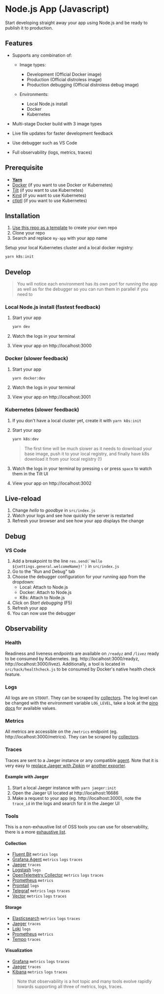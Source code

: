 # Node.js App (Javascript)

Start developing straight away your app using Node.js and be ready to publish it to production.

## Features

- Supports any combination of:

  - Image types:

    - Development (Official Docker image)
    - Production (Official distroless image)
    - Production debugging (Official distroless debug image)

  - Environments:

    - Local Node.js install
    - Docker
    - Kubernetes

- Multi-stage Docker build with 3 image types
- Live file updates for faster development feedback
- Use debugger such as VS Code
- Full observability (logs, metrics, traces)

## Prerequisite

- [**Yarn**](https://classic.yarnpkg.com/en/)
- [Docker](https://docs.docker.com/get-docker/) (if you want to use Docker or Kubernetes)
- [Tilt](https://docs.tilt.dev/install.html) (if you want to use Kubernetes)
- [Kind](https://kind.sigs.k8s.io/) (if you want to use Kubernetes)
- [ctlptl](https://github.com/tilt-dev/ctlptl) (if you want to use Kubernetes)

## Installation

1. [Use this repo as a template](https://github.com/Olivr/app-node-js/generate) to create your own repo
2. Clone your repo
3. Search and replace `my-app` with your app name

Setup your local Kubernetes cluster and a local docker registry:

```sh
yarn k8s:init
```

## Develop

> You will notice each environment has its own port for running the app as well as for the debugger so you can run them in parallel if you need to

### Local Node.js install (fastest feedback)

1. Start your app

   ```sh
   yarn dev
   ```

2. Watch the logs in your terminal

3. View your app on http://localhost:3000

### Docker (slower feedback)

1. Start your app

   ```sh
   yarn docker:dev
   ```

2. Watch the logs in your terminal

3. View your app on http://localhost:3001

### Kubernetes (slower feedback)

1. If you don't have a local cluster yet, create it with `yarn k8s:init`

2. Start your app

   ```sh
   yarn k8s:dev
   ```

   > The first time will be much slower as it needs to download your base image, push it to your local registry, and finally have k8s download it from your local registry (!)

3. Watch the logs in your terminal by pressing `s` or press `space` to watch them in the Tilt UI

4. View your app on http://localhost:3002

## Live-reload

1. Change _hello_ to _goodbye_ in `src/index.js`
2. Watch your logs and see how quickly the server is restarted
3. Refresh your browser and see how your app displays the change

## Debug

### VS Code

1. Add a breakpoint to the line `` res.send(`Hello ${settings.general.welcomeName}!`) `` in `src/index.js`
2. Go to the "Run and Debug" tab
3. Choose the debugger configuration for your running app from the dropdown:
   - Local: Attach to Node.js
   - Docker: Attach to Node.js
   - K8s: Attach to Node.js
4. Click on _Start debugging_ (F5)
5. Refresh your app
6. You can now use the debugger

## Observability

### Health

Readiness and liveness endpoints are available on `/readyz` and `/livez` ready to be consumed by Kubernetes. (eg. http://localhost:3000/readyz, http://localhost:3000/livez). Additionally, a tool is located in `src/hack/healthcheck.js` to be consumed by Docker's native health check feature.

### Logs

All logs are on `STDOUT`. They can be scraped by [collectors](#collection).
The log level can be changed with the environment variable `LOG_LEVEL`, take a look at the [pino docs](https://getpino.io/#/docs/api?id=logger-level) for available values.

### Metrics

All metrics are accessible on the `/metrics` endpoint (eg. http://localhost:3000/metrics). They can be scraped by [collectors](#collection).

### Traces

Traces are sent to a Jaeger instance or any compatible [agent](#collection). Note that it is very easy to [replace Jaeger with Zipkin](https://opentelemetry.io/docs/js/exporters/#zipkin) or [another exporter](https://opentelemetry.io/registry/?language=js&component=exporter#).

#### Example with Jaeger

1. Start a local Jaeger instance with `yarn jaeger:init`
2. Open the Jaeger UI located at http://localhost:16686
3. Make a request to your app (eg. http://localhost:3000), note the `trace_id` in the logs and search for it in the Jaeger UI

### Tools

This is a non-exhaustive list of OSS tools you can use for observability, there is a more [exhaustive list](https://github.com/adriannovegil/awesome-observability).

#### Collection

- [Fluent Bit](https://fluentbit.io/) `metrics` `logs`
- [Grafana Agent](https://grafana.com/docs/agent/latest/) `metrics` `logs` `traces`
- [Jaeger](https://www.jaegertracing.io/) `traces`
- [Logstash](https://github.com/elastic/logstash) `logs`
- [OpenTelemetry Collector](https://opentelemetry.io/docs/collector/) `metrics` `logs` `traces`
- [Prometheus](https://prometheus.io) `metrics`
- [Promtail](https://grafana.com/docs/loki/latest/clients/promtail/) `logs`
- [Telegraf](https://github.com/influxdata/telegraf) `metrics` `logs` `traces`
- [Vector](https://vector.dev/) `metrics` `logs` `traces`

#### Storage

- [Elasticsearch](https://github.com/elastic/elasticsearch) `metrics` `logs` `traces`
- [Jaeger](https://www.jaegertracing.io/) `traces`
- [Loki](https://grafana.com/docs/loki/latest/) `logs`
- [Prometheus](https://prometheus.io) `metrics`
- [Tempo](https://grafana.com/docs/tempo/latest/) `traces`

#### Visualization

- [Grafana](https://grafana.com/docs/grafana/latest/) `metrics` `logs` `traces`
- [Jaeger](https://www.jaegertracing.io/) `traces`
- [Kibana](https://github.com/elastic/kibana) `metrics` `logs` `traces`

> Note that observability is a hot topic and many tools evolve rapidly towards supporting all three of metrics, logs, traces.
